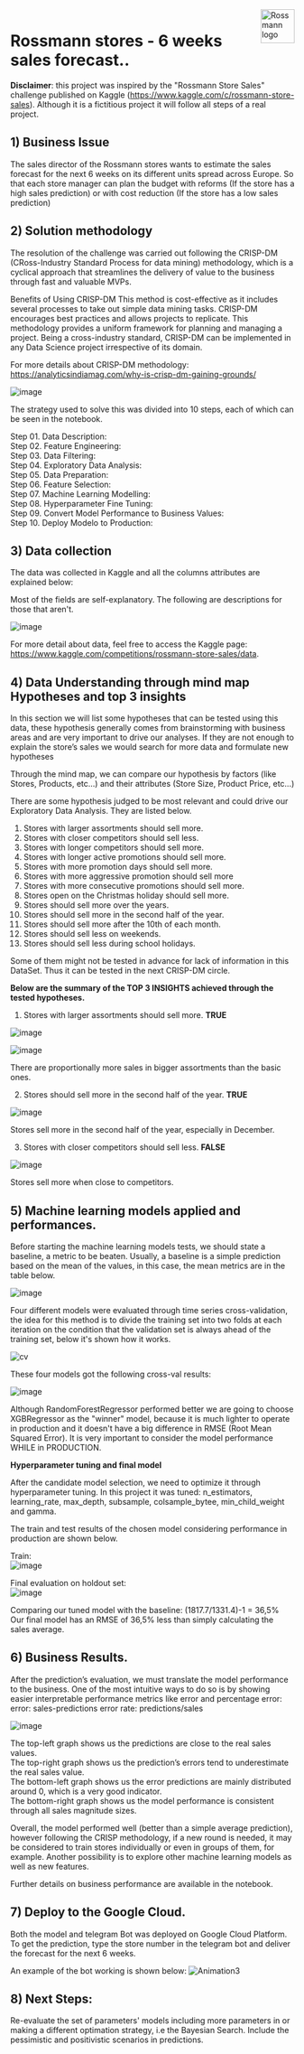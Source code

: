 <img src=https://user-images.githubusercontent.com/64495168/129553804-9baec55b-e3bf-407c-a5f5-8b229490bd27.png alt="Rossmann logo" title="Rossmann" align="right" height="60" class="center"/>

# Rossmann stores - 6  weeks sales forecast..

**Disclaimer**: this project was inspired by the "Rossmann Store Sales" challenge published on Kaggle (https://www.kaggle.com/c/rossmann-store-sales). Although it is a fictitious project it will follow all steps of a real project.

## 1) Business Issue
The sales director of the Rossmann stores wants to estimate the sales forecast for the next 6 weeks on its different units spread across Europe. So that each store manager can plan the budget with reforms (If the store has a high sales prediction) or with cost reduction (If the store has a low sales prediction)

## 2) Solution methodology
The resolution of the challenge was carried out following the CRISP-DM (CRoss-Industry Standard Process for data mining) methodology, which is a cyclical approach that streamlines the delivery of value to the business through fast and valuable MVPs.

Benefits of Using CRISP-DM
This method is cost-effective as it includes several processes to take out simple data mining tasks.
CRISP-DM encourages best practices and allows projects to replicate.
This methodology provides a uniform framework for planning and managing a project.
Being a cross-industry standard, CRISP-DM can be implemented in any Data Science project irrespective of its domain.

For more details about CRISP-DM methodology: https://analyticsindiamag.com/why-is-crisp-dm-gaining-grounds/


![image](https://user-images.githubusercontent.com/73034020/180753015-7945d745-3420-4fd0-9681-6487fb066c80.png)

The strategy used to solve this was divided into 10 steps, each of which can be seen in the notebook.

Step 01. Data Description:  
Step 02. Feature Engineering:  
Step 03. Data Filtering:  
Step 04. Exploratory Data Analysis:  
Step 05. Data Preparation:  
Step 06. Feature Selection:  
Step 07. Machine Learning Modelling:  
Step 08. Hyperparameter Fine Tuning:  
Step 09. Convert Model Performance to Business Values:  
Step 10. Deploy Modelo to Production:  

## 3) Data collection
The data was collected in Kaggle and all the columns attributes are explained below:

Most of the fields are self-explanatory. The following are descriptions for those that aren't.

![image](https://user-images.githubusercontent.com/73034020/180752785-0bfd3ab4-4460-4122-88e0-5a1b58b63b96.png)


For more detail about data, feel free to access the Kaggle page:
https://www.kaggle.com/competitions/rossmann-store-sales/data.

## 4) Data Understanding through mind map Hypotheses and **top 3 insights**
In this section we will list some hypotheses that can be tested using this data, these hypothesis generally comes from brainstorming 
with business areas and are very important to drive our analyses.
If they are not enough to explain the store’s sales we would search for more data and formulate new hypotheses

Through the mind map, we can compare our hypothesis by factors (like Stores, Products, etc...) and their attributes (Store Size, Product Price, etc...)

There are some hypothesis judged to be most relevant and could drive our Exploratory Data Analysis. They are listed below.

1. Stores with larger assortments should sell more.
2. Stores with closer competitors should sell less.
3. Stores with longer competitors should sell more.
4. Stores with longer active promotions should sell more.
5. Stores with more promotion days should sell more.
6. Stores with more aggressive promotion should sell more
7. Stores with more consecutive promotions should sell more.
8. Stores open on the Christmas holiday should sell more.
9. Stores should sell more over the years.
10. Stores should sell more in the second half of the year.
11. Stores should sell more after the 10th of each month.
12. Stores should sell less on weekends.
13. Stores should sell less during school holidays.

Some of them might not be tested in advance for lack of information in this DataSet. Thus it can be tested in the next CRISP-DM circle.

**Below are the summary of the TOP 3 INSIGHTS achieved through the tested hypotheses.**
1. Stores with larger assortments should sell more. **TRUE**

![image](https://user-images.githubusercontent.com/73034020/180753446-e35fd0a4-9b15-44c5-80f7-3104ccbe1079.png)

![image](https://user-images.githubusercontent.com/73034020/180751961-8b4593ec-df14-441b-afd7-b97414b57818.png)

There are proportionally more sales in bigger assortments than the basic ones.

2. Stores should sell more in the second half of the year. **TRUE**

![image](https://user-images.githubusercontent.com/73034020/182120827-f38d1da6-5502-43dc-a779-2b4902fa387d.png)

Stores sell more in the second half of the year, especially in December.

3. Stores with closer competitors should sell less. **FALSE**

![image](https://user-images.githubusercontent.com/73034020/182124593-5d93259b-6c4a-4524-a1ce-c73a148009f3.png)


Stores sell more when close to competitors.

## 5) Machine learning models applied and performances.

Before starting the machine learning models tests, we should state a baseline, a metric to be beaten. Usually, a baseline is a simple prediction based on the mean of the values, in this case, the mean metrics are in the table below.

![image](https://user-images.githubusercontent.com/73034020/186864386-7c6a6c45-fb10-4255-8088-128ee901a06d.png)

Four different models were evaluated through time series cross-validation, the idea for this method is to divide the training set into two folds at each iteration on the condition that the validation set is always ahead of the training set, below it's shown how it works.

![cv](https://user-images.githubusercontent.com/73034020/182566611-46001688-3c88-4799-90c6-6fc007c990ec.png)

These four models got the following cross-val results:

![image](https://user-images.githubusercontent.com/73034020/182563192-4d98c42f-542e-41bf-8fad-e5439afd5cd6.png)

Although RandomForestRegressor performed better we are going to choose XGBRegressor as the "winner" model, because it is much lighter to operate in production 
and it doesn't have a big difference in RMSE (Root Mean Squared Error). 
It is very important to consider the model performance WHILE in PRODUCTION.

**Hyperparameter tuning and final model**

After the candidate model selection, we need to optimize it through hyperparameter tuning. In this project it was tuned:
n_estimators, learning_rate, max_depth, subsample, colsample_bytee, min_child_weight and gamma.

The train and test results of the chosen model considering performance in production are shown below.

Train:  
![image](https://user-images.githubusercontent.com/73034020/182584516-327c9baa-2633-4f2d-a094-7aa52e743682.png)

Final evaluation on holdout set:  
![image](https://user-images.githubusercontent.com/73034020/182584550-766751f2-486a-4b66-ab88-610532d6b46c.png)

Comparing our tuned model with the baseline:
(1817.7/1331.4)-1 = 36,5%
Our final model has an RMSE of 36,5% less than simply calculating the sales average.



## 6) Business Results.
After the prediction’s evaluation, we must translate the model performance to the business.
One of the most intuitive ways to do so is by showing easier interpretable performance metrics like error and percentage error:
error: sales-predictions
error rate: predictions/sales  

![image](https://user-images.githubusercontent.com/73034020/182585638-53d3052e-158b-4d9f-9f85-8514e723a9d1.png)  

The top-left graph shows us the predictions are close to the real sales values.  
The top-right graph shows us the prediction’s errors tend to underestimate the real sales value.  
The bottom-left graph shows us the error predictions are mainly distributed around 0, which is a very good indicator.  
The bottom-right graph shows us the model performance is consistent through all sales magnitude sizes.  

Overall, the model performed well (better than a simple average prediction), however following the CRISP methodology, if a new round is needed, it may be considered to train stores individually or even in groups of them, for example. Another possibility is to explore other machine learning models as well as new features.

Further details on business performance are available in the notebook.

## 7) Deploy to the Google Cloud.
Both the model and telegram Bot was deployed on Google Cloud Platform.
To get the prediction, type the store number in the telegram bot and deliver the forecast for the next 6 weeks.

An example of the bot working is shown below:
![Animation3](https://user-images.githubusercontent.com/73034020/189437514-b52a4492-bad2-4f2f-830a-1bf76260bea7.gif)

## 8) Next Steps:
Re-evaluate the set of parameters' models including more parameters in or making a different optimation strategy, i.e the Bayesian Search.
Include the pessimistic and positivistic scenarios in predictions.



